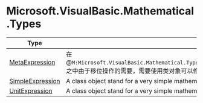 ﻿
# Microsoft.VisualBasic.Mathematical.Types

|Type|Summary|
|----|-------|
|<a href="#" onClick="load('/docs/Microsoft.VisualBasic.Mathematical.Types/MetaExpression.md')">MetaExpression</a>|在@``M:Microsoft.VisualBasic.Mathematical.Types.SimpleExpression.Calculator(System.String,Microsoft.VisualBasic.Language.List{Microsoft.VisualBasic.Mathematical.Types.MetaExpression}@)``之中由于移位操作的需要，需要使用类对象可以修改属性的特性来进行正常的计算，所以请不要修改为Structure类型|
|<a href="#" onClick="load('/docs/Microsoft.VisualBasic.Mathematical.Types/SimpleExpression.md')">SimpleExpression</a>|A class object stand for a very simple mathematic expression that have no bracket or function. ...|
|<a href="#" onClick="load('/docs/Microsoft.VisualBasic.Mathematical.Types/UnitExpression.md')">UnitExpression</a>|A class object stand for a very simple mathematic expression that have no bracket or function. ...|

